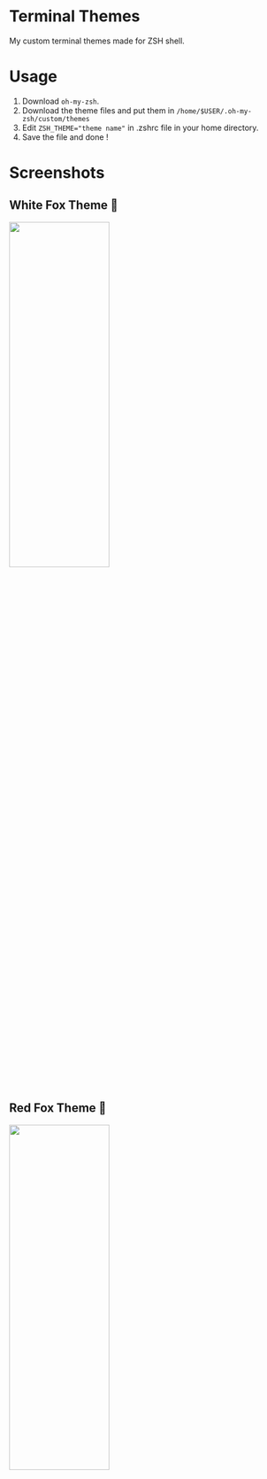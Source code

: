 # Terminal Themes

My custom terminal themes made for ZSH shell.

# Usage
1. Download `oh-my-zsh`.
2. Download the theme files and put them in `/home/$USER/.oh-my-zsh/custom/themes`
3. Edit `ZSH_THEME="theme name"` in .zshrc file in your home directory.
5. Save the file and done !
<!-- <img src="https://github.com/zerodayrat/Terminal-Themes/blob/main/img/zshrc2.png" height="40%" width="60%"/> -->

# Screenshots 

## White Fox Theme 🐺

<img src="https://github.com/zerodayrat/Terminal-Themes/blob/main/img/whitefox.png" height="40%" width="60%"/>

## Red Fox Theme 🦊

<img src="https://github.com/zerodayrat/Terminal-Themes/blob/main/img/redFox.png" height="40%" width="60%"/>
